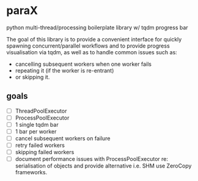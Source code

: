# paraX
python multi-thread/processing boilerplate library w/ tqdm progress bar

The goal of this library is to provide a convenient interface for quickly spawning concurrent/parallel workflows
and to provide progress visualisation via tqdm, 
as well as to handle common issues such as:
- cancelling subsequent workers when one worker fails
- repeating it (if the worker is re-entrant)
- or skipping it.

## goals
- [ ] ThreadPoolExecutor
- [ ] ProcessPoolExecutor
- [ ] 1 single tqdm bar
- [ ] 1 bar per worker
- [ ] cancel subsequent workers on failure
- [ ] retry failed workers
- [ ] skipping failed workers
- [ ] document performance issues with ProcessPoolExecutor re: serialisation of objects and provide alternative i.e. SHM use ZeroCopy frameworks.
